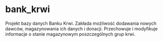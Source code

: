 # bank_krwi
Projekt bazy danych Banku Krwi.
Zakłada możliwość dodawania nowych dawców, magazynowania ich danych i donacji.
Przechowuje i modyfikuje informacje o stanie magazynowym poszczególnych grup krwi.
